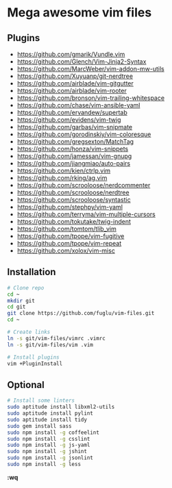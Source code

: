 Mega awesome vim files
======================

Plugins
-------

* https://github.com/gmarik/Vundle.vim
* https://github.com/Glench/Vim-Jinja2-Syntax
* https://github.com/MarcWeber/vim-addon-mw-utils
* https://github.com/Xuyuanp/git-nerdtree
* https://github.com/airblade/vim-gitgutter
* https://github.com/airblade/vim-rooter
* https://github.com/bronson/vim-trailing-whitespace
* https://github.com/chase/vim-ansible-yaml
* https://github.com/ervandew/supertab
* https://github.com/evidens/vim-twig
* https://github.com/garbas/vim-snipmate
* https://github.com/gorodinskiy/vim-coloresque
* https://github.com/gregsexton/MatchTag
* https://github.com/honza/vim-snippets
* https://github.com/jamessan/vim-gnupg
* https://github.com/jiangmiao/auto-pairs
* https://github.com/kien/ctrlp.vim
* https://github.com/rking/ag.vim
* https://github.com/scrooloose/nerdcommenter
* https://github.com/scrooloose/nerdtree
* https://github.com/scrooloose/syntastic
* https://github.com/stephpy/vim-yaml
* https://github.com/terryma/vim-multiple-cursors
* https://github.com/tokutake/twig-indent
* https://github.com/tomtom/tlib_vim
* https://github.com/tpope/vim-fugitive
* https://github.com/tpope/vim-repeat
* https://github.com/xolox/vim-misc



Installation
------------

```sh
# Clone repo
cd ~
mkdir git
cd git
git clone https://github.com/fuglu/vim-files.git
cd ~

# Create links
ln -s git/vim-files/vimrc .vimrc
ln -s git/vim-files/vim .vim

# Install plugins
vim +PluginInstall
```



Optional
--------

```sh
# Install some linters
sudo aptitude install libxml2-utils
sudo aptitude install pylint
sudo aptitude install tidy
sudo gem install sass
sudo npm install -g coffeelint
sudo npm install -g csslint
sudo npm install -g js-yaml
sudo npm install -g jshint
sudo npm install -g jsonlint
sudo npm install -g less
```


**:wq**
